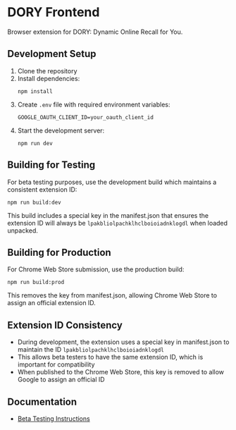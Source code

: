 # DORY Frontend

Browser extension for DORY: Dynamic Online Recall for You.

## Development Setup

1. Clone the repository
2. Install dependencies:
   ```
   npm install
   ```
3. Create `.env` file with required environment variables:
   ```
   GOOGLE_OAUTH_CLIENT_ID=your_oauth_client_id
   ```
4. Start the development server:
   ```
   npm run dev
   ```

## Building for Testing

For beta testing purposes, use the development build which maintains a consistent extension ID:

```
npm run build:dev
```

This build includes a special key in the manifest.json that ensures the extension ID will always be `lpakbliolpachklhclboioiadnklogdl` when loaded unpacked.

## Building for Production

For Chrome Web Store submission, use the production build:

```
npm run build:prod
```

This removes the key from manifest.json, allowing Chrome Web Store to assign an official extension ID.

## Extension ID Consistency

- During development, the extension uses a special key in manifest.json to maintain the ID `lpakbliolpachklhclboioiadnklogdl`
- This allows beta testers to have the same extension ID, which is important for compatibility
- When published to the Chrome Web Store, this key is removed to allow Google to assign an official ID

## Documentation

- [Beta Testing Instructions](docs/BETA_TESTING.md) 